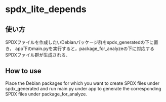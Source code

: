 # spdx_lite_depends
## 使い方
SPDXファイルを作成したいDebianパッケージ群をspdx_generatedの下に置き，
app下のmain.pyを実行すると，package_for_analyzeの下に対応するSPDXファイル群が生成される．

## How to use
Place the Debian packages for which you want to create SPDX files under spdx_generated and run main.py under app to generate the corresponding SPDX files under package_for_analyze.